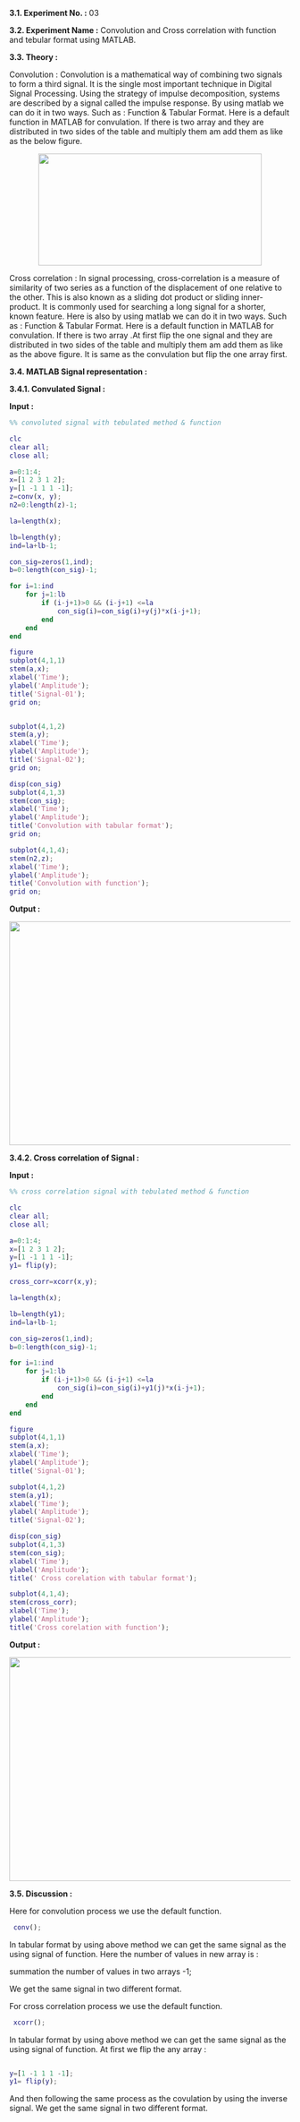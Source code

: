 **3.1. Experiment No. :** 03

**3.2. Experiment Name :** Convolution and Cross correlation with function and tebular format using MATLAB.

**3.3. Theory :**

<p align="center">
  
Convolution :
Convolution is a mathematical way of combining two signals to form a third signal. It is the single most important technique in Digital Signal Processing. Using the strategy of impulse decomposition, systems are described by a signal called the impulse response. By using matlab we can do it in two ways. Such as : Function & Tabular Format. Here is a default function in MATLAB for convulation. If there is two  array and they are distributed in two sides of the table and multiply them am add them as like as the below figure.
<p align="center">
  <img src="https://github.com/labib1910024/ECE-4124_1910024/assets/87533597/f16c0d28-e27b-4fed-b450-b466ac56ebe0" height="200px" width="400px"/>
</p>


Cross correlation :
In signal processing, cross-correlation is a measure of similarity of two series as a function of the displacement of one relative to the other. This is also known as a sliding dot product or sliding inner-product. It is commonly used for searching a long signal for a shorter, known feature. Here is also by using matlab we can do it in two ways. Such as : Function & Tabular Format. Here is a default function in MATLAB for convulation. If there is two  array  .At first flip the one signal and they are distributed in two sides of the table and multiply them am add them as like as the above figure. It is same as the convulation but flip the one array first.

</p>


**3.4. MATLAB Signal representation :**

**3.4.1. Convulated Signal :**

**Input :**

```matlab
%% convoluted signal with tebulated method & function

clc
clear all;
close all;

a=0:1:4;
x=[1 2 3 1 2];
y=[1 -1 1 1 -1];
z=conv(x, y);
n2=0:length(z)-1;

la=length(x);

lb=length(y);
ind=la+lb-1;

con_sig=zeros(1,ind);
b=0:length(con_sig)-1;

for i=1:ind
    for j=1:lb
        if (i-j+1)>0 && (i-j+1) <=la
            con_sig(i)=con_sig(i)+y(j)*x(i-j+1);
        end
    end
end

figure
subplot(4,1,1)
stem(a,x);
xlabel('Time');
ylabel('Amplitude');
title('Signal-01');
grid on;


subplot(4,1,2)
stem(a,y);
xlabel('Time');
ylabel('Amplitude');
title('Signal-02');
grid on;

disp(con_sig)
subplot(4,1,3)
stem(con_sig);
xlabel('Time');
ylabel('Amplitude');
title('Convolution with tabular format');
grid on;

subplot(4,1,4);
stem(n2,z);
xlabel('Time');
ylabel('Amplitude');
title('Convolution with function');
grid on;

```

**Output :**

<p align="center">
  <img src="https://github.com/labib1910024/ECE-4124_1910024/assets/87533597/c47db7bc-90a0-46ee-9ad7-c3f94341bb2c" height="400px" width="600px"/>
</p>




**3.4.2. Cross correlation of Signal :** 

**Input :**

```matlab
%% cross correlation signal with tebulated method & function

clc
clear all;
close all;

a=0:1:4;
x=[1 2 3 1 2];
y=[1 -1 1 1 -1];
y1= flip(y);

cross_corr=xcorr(x,y);

la=length(x);

lb=length(y1);
ind=la+lb-1;

con_sig=zeros(1,ind);
b=0:length(con_sig)-1;

for i=1:ind
    for j=1:lb
        if (i-j+1)>0 && (i-j+1) <=la
            con_sig(i)=con_sig(i)+y1(j)*x(i-j+1);
        end
    end
end

figure
subplot(4,1,1)
stem(a,x);
xlabel('Time');
ylabel('Amplitude');
title('Signal-01');

subplot(4,1,2)
stem(a,y1);
xlabel('Time');
ylabel('Amplitude');
title('Signal-02');

disp(con_sig)
subplot(4,1,3)
stem(con_sig);
xlabel('Time');
ylabel('Amplitude');
title(' Cross corelation with tabular format');

subplot(4,1,4);
stem(cross_corr);
xlabel('Time');
ylabel('Amplitude');
title('Cross corelation with function');
```

**Output :**

<p align="center">
 
  <img src="https://github.com/labib1910024/ECE-4124_1910024/assets/87533597/9a2da5e4-42aa-4483-9c5b-e6db42684f93" height="400px" width="600px"/>
</p>





**3.5. Discussion :**

<p align="center">
  
 Here for convolution process we use the default function.
  
 ```matlab
  conv();

```
 In tabular format by using above method we can get the same signal as the using signal of function. Here the number of values in new array is :
 
 summation the number of values in two arrays -1;

 We get the same signal in  two different format.


 For cross correlation process we use the default function.
  
 ```matlab
  xcorr();

```
 In tabular format by using above method we can get the same signal as the using signal of function. At first we flip the any array :

 ```matlab

y=[1 -1 1 1 -1];
y1= flip(y);


```
 
 
 And then following the same process as the covulation by using the inverse signal. We get the same signal in  two different format.

</p>
 
